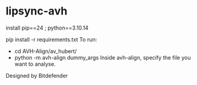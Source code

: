 # lipsync-avh
install pip==24 ;  python==3.10.14

pip install -r requirements.txt
To run:

- cd AVH-Align/av_hubert/
- python -m avh-align dummy_args
Inside avh-align, specify the file you want to analyse.

Designed by Bitdefender
